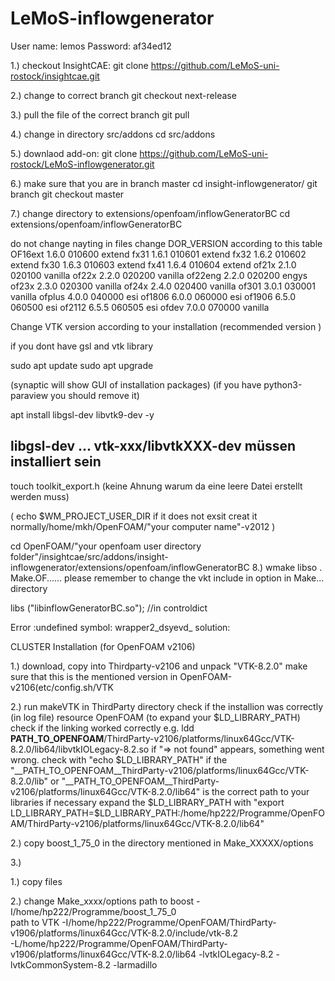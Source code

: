 # LeMoS-inflowgenerator


User name: lemos
Password: af34ed12


1.) checkout InsightCAE: 
    git clone https://github.com/LeMoS-uni-rostock/insightcae.git
    
2.) change to correct branch
    git checkout next-release

3.) pull the file of the correct branch
    git pull    

4.) change in directory src/addons
    cd src/addons

5.) downlaod add-on: 
    git clone https://github.com/LeMoS-uni-rostock/LeMoS-inflowgenerator.git

6.) make sure that you are in branch master
    cd insight-inflowgenerator/
    git branch 
    git checkout master

7.) change directory to extensions/openfoam/inflowGeneratorBC
    cd extensions/openfoam/inflowGeneratorBC

do not change nayting in files 
change DOR_VERSION according to this table 
OF16ext    1.6.0    010600    extend
fx31        1.6.1    010601    extend
fx32        1.6.2    010602    extend
fx30        1.6.3    010603    extend
fx41        1.6.4    010604    extend
of21x        2.1.0    020100    vanilla
of22x        2.2.0    020200    vanilla
of22eng    2.2.0    020200    engys
of23x        2.3.0    020300    vanilla
of24x        2.4.0    020400    vanilla
of301        3.0.1    030001    vanilla
ofplus        4.0.0    040000    esi
of1806        6.0.0    060000    esi
of1906        6.5.0    060500    esi
of2112        6.5.5    060505    esi
ofdev        7.0.0    070000    vanilla

Change VTK version according to your installation (recommended version )

if you dont have  gsl and vtk library

sudo apt update
sudo apt upgrade

(synaptic will show GUI of installation packages)
(if you have python3-paraview you should remove it)

apt install libgsl-dev libvtk9-dev -y

## libgsl-dev ... vtk-xxx/libvtkXXX-dev müssen installiert sein
touch toolkit_export.h (keine Ahnung warum da eine leere Datei erstellt werden muss)

(
echo $WM_PROJECT_USER_DIR
if it does not exsit creat it
normally/home/mkh/OpenFOAM/"your computer name"-v2012
)

cd OpenFOAM/"your openfoam user directory folder"/insightcae/src/addons/insight-inflowgenerator/extensions/openfoam/inflowGeneratorBC
8.) wmake libso . Make.OF......
 please remember to change the vkt include in option in Make... directory
 

libs ("libinflowGeneratorBC.so"); //in controldict    

Error :undefined symbol: wrapper2_dsyevd_
solution: 











CLUSTER Installation (for OpenFOAM v2106)

1.) download, copy into Thirdparty-v2106 and unpack "VTK-8.2.0"
        make sure that this is the mentioned version in OpenFOAM-v2106(etc/config.sh/VTK

2.) run makeVTK in ThirdParty directory
        check if the installion was correctly (in log file)
        resource OpenFOAM (to expand your $LD_LIBRARY_PATH)
        check if the linking worked correctly e.g. ldd __PATH_TO_OPENFOAM__/ThirdParty-v2106/platforms/linux64Gcc/VTK-8.2.0/lib64/libvtkIOLegacy-8.2.so 
            if "=> not found" appears, something went wrong. 
                check with "echo $LD_LIBRARY_PATH" if the "__PATH_TO_OPENFOAM__ThirdParty-v2106/platforms/linux64Gcc/VTK-8.2.0/lib" or "__PATH_TO_OPENFOAM__ThirdParty-v2106/platforms/linux64Gcc/VTK-8.2.0/lib64" is the correct path to your libraries
                if necessary expand the $LD_LIBRARY_PATH with "export LD_LIBRARY_PATH=$LD_LIBRARY_PATH:/home/hp222/Programme/OpenFOAM/ThirdParty-v2106/platforms/linux64Gcc/VTK-8.2.0/lib64"
        
2.) copy boost_1_75_0 in the directory mentioned in Make_XXXXX/options

3.) 




1.) copy files

2.) change Make_xxxx/options
    path to boost
            -I/home/hp222/Programme/boost_1_75_0 \
    path to VTK
            -I/home/hp222/Programme/OpenFOAM/ThirdParty-v1906/platforms/linux64Gcc/VTK-8.2.0/include/vtk-8.2 \
            -L/home/hp222/Programme/OpenFOAM/ThirdParty-v1906/platforms/linux64Gcc/VTK-8.2.0/lib64 -lvtkIOLegacy-8.2 -lvtkCommonSystem-8.2 -larmadillo
